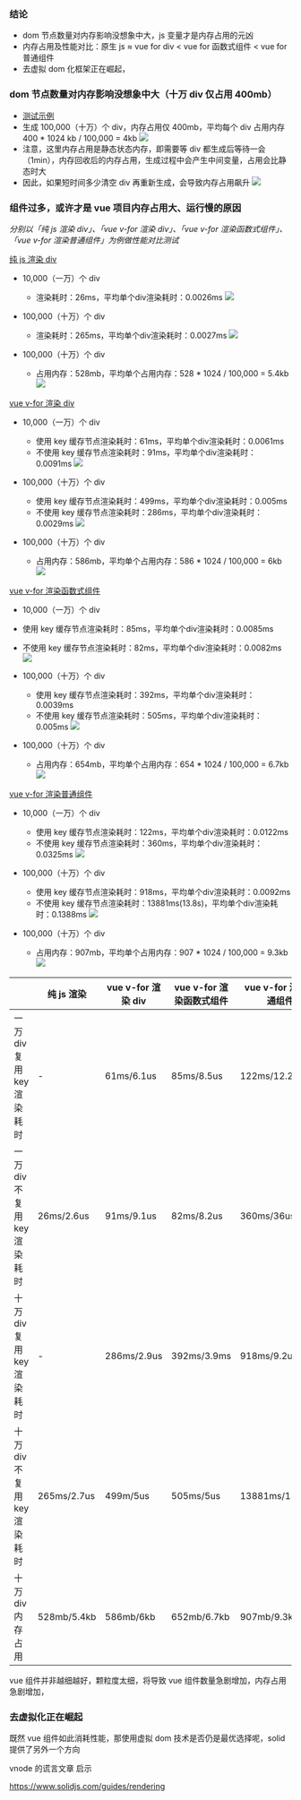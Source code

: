 
### 结论
- dom 节点数量对内存影响没想象中大，js 变量才是内存占用的元凶
- 内存占用及性能对比：原生 js ≈ vue for div < vue for 函数式组件 < vue for 普通组件
- 去虚拟 dom 化框架正在崛起，


### dom 节点数量对内存影响没想象中大（十万 div 仅占用 400mb）
- [测试示例](https://blog.luckly-mjw.cn/tool-show/vue-component-performance/pure-js.html)
- 生成 100,000（十万）个 div，内存占用仅 400mb，平均每个 div 占用内存 400 * 1024 kb / 100,000 = 4kb
![](./imgs/001.png)
- 注意，这里内存占用是静态状态内存，即需要等 div 都生成后等待一会（1min），内存回收后的内存占用，生成过程中会产生中间变量，占用会比静态时大
- 因此，如果短时间多少清空 div 再重新生成，会导致内存占用飙升
![](./imgs/002.png)


### 组件过多，或许才是 vue 项目内存占用大、运行慢的原因
*分别以「纯 js 渲染 div」、「vue v-for 渲染 div」、「vue v-for 渲染函数式组件」、「vue v-for 渲染普通组件」为例做性能对比测试*

[纯 js 渲染 div](https://blog.luckly-mjw.cn/tool-show/vue-component-performance/pure-js.html)
- 10,000（一万）个 div
  - 渲染耗时：26ms，平均单个div渲染耗时：0.0026ms
  ![](./imgs/003.png)

- 100,000（十万）个 div
  - 渲染耗时：265ms，平均单个div渲染耗时：0.0027ms
  ![](./imgs/004.png)

- 100,000（十万）个 div
  - 占用内存：528mb，平均单个占用内存：528 * 1024 / 100,000 = 5.4kb
  ![](./imgs/002.png)



[vue v-for 渲染 div](https://blog.luckly-mjw.cn/tool-show/vue-component-performance/vue-div.html)
- 10,000（一万）个 div
  - 使用 key 缓存节点渲染耗时：61ms，平均单个div渲染耗时：0.0061ms
  - 不使用 key 缓存节点渲染耗时：91ms，平均单个div渲染耗时：0.0091ms
  ![](./imgs/007.png)
  

- 100,000（十万）个 div
  - 使用 key 缓存节点渲染耗时：499ms，平均单个div渲染耗时：0.005ms
  - 不使用 key 缓存节点渲染耗时：286ms，平均单个div渲染耗时：0.0029ms
  ![](./imgs/008.png)

- 100,000（十万）个 div
  - 占用内存：586mb，平均单个占用内存：586 * 1024 / 100,000 = 6kb
  ![](./imgs/009.png)

[vue v-for 渲染函数式组件](https://blog.luckly-mjw.cn/tool-show/vue-component-performance/vue-func-component.html)
 - 10,000（一万）个 div
  - 使用 key 缓存节点渲染耗时：85ms，平均单个div渲染耗时：0.0085ms
  - 不使用 key 缓存节点渲染耗时：82ms，平均单个div渲染耗时：0.0082ms
  ![](./imgs/010.png)
  

- 100,000（十万）个 div
  - 使用 key 缓存节点渲染耗时：392ms，平均单个div渲染耗时：0.0039ms
  - 不使用 key 缓存节点渲染耗时：505ms，平均单个div渲染耗时：0.005ms
  ![](./imgs/011.png)

- 100,000（十万）个 div
  - 占用内存：654mb，平均单个占用内存：654 * 1024 / 100,000 = 6.7kb
  ![](./imgs/012.png)

[vue v-for 渲染普通组件](https://blog.luckly-mjw.cn/tool-show/vue-component-performance/vue-component.html)
- 10,000（一万）个 div
  - 使用 key 缓存节点渲染耗时：122ms，平均单个div渲染耗时：0.0122ms
  - 不使用 key 缓存节点渲染耗时：360ms，平均单个div渲染耗时：0.0325ms
  ![](./imgs/013.png)
  

- 100,000（十万）个 div
  - 使用 key 缓存节点渲染耗时：918ms，平均单个div渲染耗时：0.0092ms
  - 不使用 key 缓存节点渲染耗时：13881ms(13.8s)，平均单个div渲染耗时：0.1388ms
  ![](./imgs/014.png)

- 100,000（十万）个 div
  - 占用内存：907mb，平均单个占用内存：907 * 1024 / 100,000 = 9.3kb
  ![](./imgs/015.png)

|  | 纯 js 渲染 | vue v-for 渲染 div | vue v-for 渲染函数式组件 | vue v-for 渲染普通组件
| --- | --- | --- | --- | --- |
| 一万div复用key渲染耗时 | - | 61ms/6.1us | 85ms/8.5us  | 122ms/12.2us
| 一万div不复用key渲染耗时 | 26ms/2.6us | 91ms/9.1us | 82ms/8.2us | 360ms/36us
| 十万div复用key渲染耗时 | - | 286ms/2.9us | 392ms/3.9ms | 918ms/9.2us
| 十万div不复用key渲染耗时 | 265ms/2.7us | 499m/5us | 505ms/5us | 13881ms/138.8us
| 十万div内存占用 | 528mb/5.4kb | 586mb/6kb | 652mb/6.7kb | 907mb/9.3kb


vue 组件并非越细越好，颗粒度太细，将导致 vue 组件数量急剧增加，内存占用急剧增加，



### 去虚拟化正在崛起
既然 vue 组件如此消耗性能，那使用虚拟 dom 技术是否仍是最优选择呢，solid 提供了另外一个方向







vnode 的谎言文章
启示


https://www.solidjs.com/guides/rendering